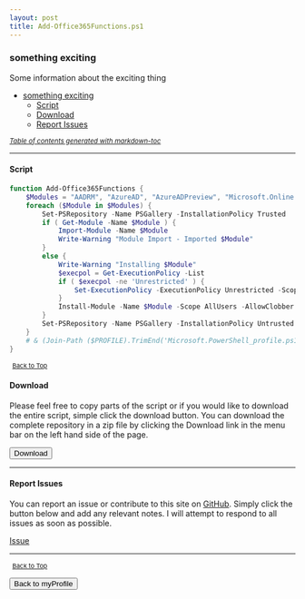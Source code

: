 ```yaml
---
layout: post
title: Add-Office365Functions.ps1
---
```


### something exciting

Some information about the exciting thing

- [something exciting](#something-exciting)
  - [Script](#script)
  - [Download](#download)
  - [Report Issues](#report-issues)

<small><i><a href='http://ecotrust-canada.github.io/markdown-toc/'>Table of contents generated with markdown-toc</a></i></small>

---

#### Script

```powershell
function Add-Office365Functions {
    $Modules = "AADRM", "AzureAD", "AzureADPreview", "Microsoft.Online.SharePoint.PowerShell", "MicrosoftTeams", "MSOnline", "SharePointPnPPowerShellOnline", "ActiveDirectory"
    foreach ($Module in $Modules) {
        Set-PSRepository -Name PSGallery -InstallationPolicy Trusted
        if ( Get-Module -Name $Module ) {
            Import-Module -Name $Module
            Write-Warning "Module Import - Imported $Module"
        }
        else {
            Write-Warning "Installing $Module"
            $execpol = Get-ExecutionPolicy -List
            if ( $execpol -ne 'Unrestricted' ) {
                Set-ExecutionPolicy -ExecutionPolicy Unrestricted -Scope CurrentUser
            }
            Install-Module -Name $Module -Scope AllUsers -AllowClobber
        }
        Set-PSRepository -Name PSGallery -InstallationPolicy Untrusted
    }
    # & (Join-Path ($PROFILE).TrimEnd('Microsoft.PowerShell_profile.ps1') "\Connect-Office365Services.ps1")
}
```

<span style="font-size:11px;"><a href="#"><i class="fas fa-caret-up" aria-hidden="true" style="color: white; margin-right:5px;"></i>Back to Top</a></span>

#### Download

Please feel free to copy parts of the script or if you would like to download the entire script, simple click the download button. You can download the complete repository in a zip file by clicking the Download link in the menu bar on the left hand side of the page.

<button class="btn" type="submit" onclick="window.open('http://agamar.domain.leigh-services.com:4000/powershell/functions/myProfile/Add-Office365Functions.ps1')">
    <i class="fa fa-cloud-download-alt">
    </i>
        Download
</button>

---

#### Report Issues

You can report an issue or contribute to this site on <a href="https://github.com/BanterBoy/scripts-blog/issues">GitHub</a>. Simply click the button below and add any relevant notes. I will attempt to respond to all issues as soon as possible.

<!-- Place this tag where you want the button to render. -->

<a class="github-button" href="https://github.com/BanterBoy/scripts-blog/issues/new?title=Add-Office365Functions.ps1&body=There is a problem with this function. Please find details below." data-show-count="true" aria-label="Issue BanterBoy/scripts-blog on GitHub">Issue</a>

---

<span style="font-size:11px;"><a href="#"><i class="fas fa-caret-up" aria-hidden="true" style="color: white; margin-right:5px;"></i>Back to Top</a></span>

<a href="/menu/_pages/myProfile.html">
    <button class="btn">
        <i class='fas fa-reply'>
        </i>
            Back to myProfile
    </button>
</a>

[1]: http://ecotrust-canada.github.io/markdown-toc
[2]: https://github.com/googlearchive/code-prettify

